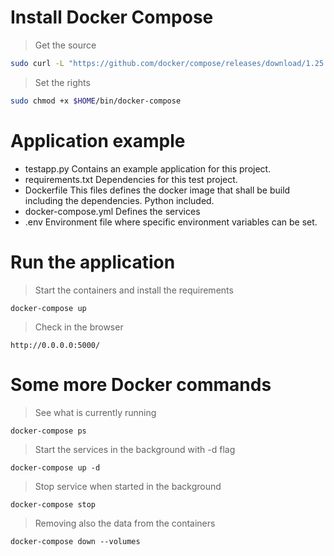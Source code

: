 # Install Docker Compose

> Get the source
```bash
sudo curl -L "https://github.com/docker/compose/releases/download/1.25.3/docker-compose-$(uname -s)-$(uname -m)" -o $HOME/bin/docker-compose
```

> Set the rights
```bash
sudo chmod +x $HOME/bin/docker-compose
```

# Application example

- testapp.py
  Contains an example application for this project.
- requirements.txt
  Dependencies for this test project.
- Dockerfile
  This files defines the docker image that shall be build including the dependencies.
  Python included.
- docker-compose.yml
  Defines the services
- .env
  Environment file where specific environment variables can be set.

# Run the application

> Start the containers and install the requirements
```
docker-compose up
```

> Check in the browser
```
http://0.0.0.0:5000/
```

# Some more Docker commands

> See what is currently running
```
docker-compose ps
```

> Start the services in the background with -d flag
```
docker-compose up -d
```

> Stop service when started in the background
```
docker-compose stop
```

> Removing also the data from the containers
```
docker-compose down --volumes
```

